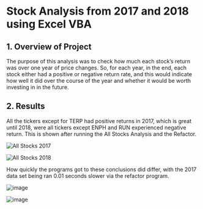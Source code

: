 # Stock Analysis from 2017 and 2018 using Excel VBA
## 1.	Overview of Project
The purpose of this analysis was to check how much each stock’s return was over one year of price changes. So, for each year, in the end, each stock either had a positive or negative return rate, and this would indicate how well it did over the course of the year and whether it would be worth investing in in the future.
## 2. Results
All the tickers except for TERP had positive returns in 2017, which is great until 2018, were all tickers except ENPH and RUN experienced negative return. This is shown after running the All Stocks Analysis and the Refactor. 

![All Stocks 2017](https://user-images.githubusercontent.com/84158312/124669522-85637500-de80-11eb-981f-e0de3839f9af.png)

![All Stocks 2018](https://user-images.githubusercontent.com/84158312/124669541-8d231980-de80-11eb-86af-5dc632222601.png)

How quickly the programs got to these conclusions did differ, with the 2017 data set being ran 0.01 seconds slower via the refactor program. 

![image](https://user-images.githubusercontent.com/84158312/124670262-b8f2cf00-de81-11eb-863f-ae244b74e261.png)

![image](https://user-images.githubusercontent.com/84158312/124670283-c019dd00-de81-11eb-8a79-a928c7c8ca24.png)
